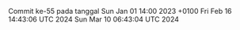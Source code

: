 Commit ke-55 pada tanggal Sun Jan 01 14:00 2023 +0100
Fri Feb 16 14:43:06 UTC 2024
Sun Mar 10 06:43:04 UTC 2024
